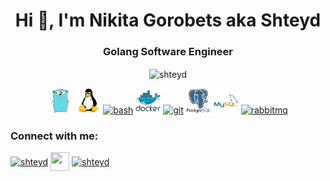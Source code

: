 <h1 align="center">Hi 👋, I'm Nikita Gorobets aka Shteyd</h1>
<h3 align="center">Golang Software Engineer</h3>

<p align="center"><img align="center" src="https://github-profile-summary-cards.vercel.app/api/cards/profile-details?username=shteyd&theme=github_dark" alt="shteyd" /></p>

<p align="center">
    <a href="https://golang.org" target="_blank" rel="noreferrer"><img src="https://raw.githubusercontent.com/devicons/devicon/master/icons/go/go-original.svg" alt="go" width="40" height="40"/></a>
    <a href="https://www.linux.org/" target="_blank" rel="noreferrer"><img src="https://raw.githubusercontent.com/devicons/devicon/master/icons/linux/linux-original.svg" alt="linux" width="40" height="40"/></a>
    <a href="https://www.gnu.org/software/bash/" target="_blank" rel="noreferrer"><img src="https://www.vectorlogo.zone/logos/gnu_bash/gnu_bash-icon.svg" alt="bash" width="40" height="40"/></a>
    <a href="https://www.docker.com/" target="_blank" rel="noreferrer"><img src="https://raw.githubusercontent.com/devicons/devicon/master/icons/docker/docker-original-wordmark.svg" alt="docker" width="40" height="40"/></a>
    <a href="https://git-scm.com/" target="_blank" rel="noreferrer"><img src="https://www.vectorlogo.zone/logos/git-scm/git-scm-icon.svg" alt="git" width="40" height="40"/></a>
    <a href="https://www.postgresql.org" target="_blank" rel="noreferrer"><img src="https://raw.githubusercontent.com/devicons/devicon/master/icons/postgresql/postgresql-original-wordmark.svg" alt="postgresql" width="40" height="40"/></a>
    <a href="https://www.mysql.com/" target="_blank" rel="noreferrer"><img src="https://raw.githubusercontent.com/devicons/devicon/master/icons/mysql/mysql-original-wordmark.svg" alt="mysql" width="40" height="40"/></a>
    <a href="https://www.rabbitmq.com" target="_blank" rel="noreferrer"><img src="https://www.svgrepo.com/show/303576/rabbitmq-logo.svg" alt="rabbitmq" width="40" height="40"/></a>
</p>

<h3 align="left">Connect with me:</h3>
<p align="left">
  <a href="https://vk.com/shteyd"><img align="center" src="https://github.com/rahuldkjain/github-profile-readme-generator/blob/master/src/images/icons/Social/vk.svg" alt="shteyd" height="30" width="40" /></a>
  <a href="https://t.me/shteyd"><img align="center" src="https://user-images.githubusercontent.com/49933115/139837223-bf23d3a9-4638-4e17-994a-ac8678d5f517.png" height="30" width="30"/></a>
  <a href="https://linkedin.com/in/shteyd" target="blank"><img align="center" src="https://github.com/rahuldkjain/github-profile-readme-generator/blob/master/src/images/icons/Social/linked-in-alt.svg" alt="shteyd" height="30" width="40" /></a>
</p>
